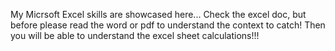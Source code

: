 My Micrsoft Excel skills are showcased here...
Check the excel doc, but before please read the word or pdf to understand the context to catch! 
Then you will be able to understand the excel sheet calculations!!!
